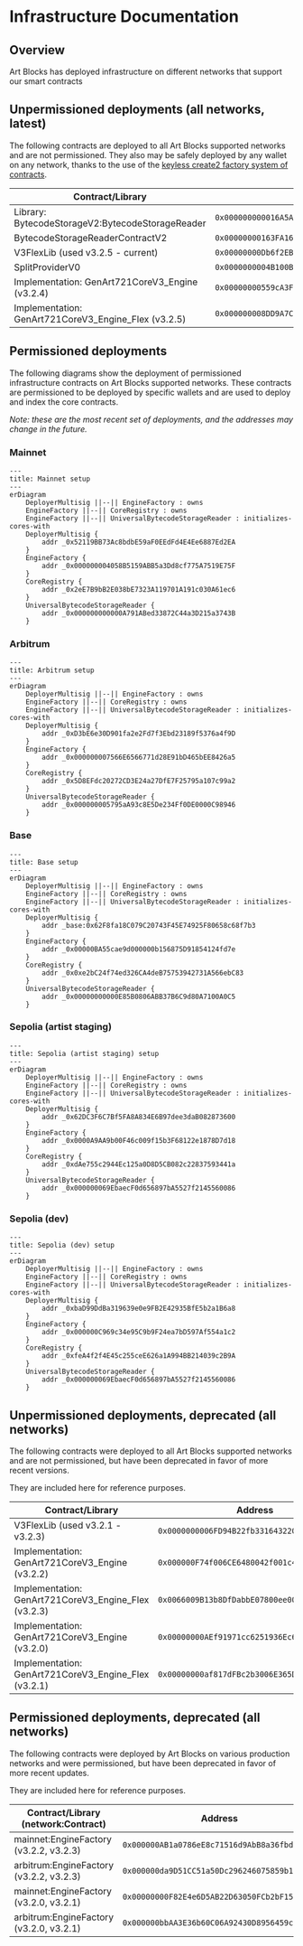 # Infrastructure Documentation

## Overview

Art Blocks has deployed infrastructure on different networks that support our smart contracts

## Unpermissioned deployments (all networks, latest)

The following contracts are deployed to all Art Blocks supported networks and are not permissioned. They also may be safely deployed by any wallet on any network, thanks to the use of the [keyless create2 factory system of contracts](./README.md#keyless-create2-factory).

| Contract/Library                                     | Address                                      |
| ---------------------------------------------------- | -------------------------------------------- |
| Library: BytecodeStorageV2:BytecodeStorageReader     | `0x000000000016A5A5ff2FA7799C4BEe89bA59B74e` |
| BytecodeStorageReaderContractV2                      | `0x00000000163FA16098800B2B2e4A5F96949F413b` |
| V3FlexLib (used v3.2.5 - current)                    | `0x00000000Db6f2EBe627260e411E6c973B7c48A62` |
| SplitProviderV0                                      | `0x0000000004B100B47f061968a387c82702AFe946` |
| Implementation: GenArt721CoreV3_Engine (v3.2.4)      | `0x00000000559cA3F3f1279C0ec121c302ed010457` |
| Implementation: GenArt721CoreV3_Engine_Flex (v3.2.5) | `0x000000008DD9A7CD3f4A267A88082d4a1E2f6553` |

## Permissioned deployments

The following diagrams show the deployment of permissioned infrastructure contracts on Art Blocks supported networks. These contracts are permissioned to be deployed by specific wallets and are used to deploy and index the core contracts.

_Note: these are the most recent set of deployments, and the addresses may change in the future._

### Mainnet

```mermaid
---
title: Mainnet setup
---
erDiagram
    DeployerMultisig ||--|| EngineFactory : owns
    EngineFactory ||--|| CoreRegistry : owns
    EngineFactory ||--|| UniversalBytecodeStorageReader : initializes-cores-with
    DeployerMultisig {
        addr _0x52119BB73Ac8bdbE59aF0EEdFd4E4Ee6887Ed2EA
    }
    EngineFactory {
        addr _0x000000004058B5159ABB5a3Dd8cf775A7519E75F
    }
    CoreRegistry {
        addr _0x2eE7B9bB2E038bE7323A119701A191c030A61ec6
    }
    UniversalBytecodeStorageReader {
        addr _0x000000000000A791ABed33872C44a3D215a3743B
    }
```

### Arbitrum

```mermaid
---
title: Arbitrum setup
---
erDiagram
    DeployerMultisig ||--|| EngineFactory : owns
    EngineFactory ||--|| CoreRegistry : owns
    EngineFactory ||--|| UniversalBytecodeStorageReader : initializes-cores-with
    DeployerMultisig {
        addr _0xD3bE6e30D901fa2e2Fd7f3Ebd23189f5376a4f9D
    }
    EngineFactory {
        addr _0x000000007566E6566771d28E91bD465bEE8426a5
    }
    CoreRegistry {
        addr _0x5D8EFdc20272CD3E24a27DfE7F25795a107c99a2
    }
    UniversalBytecodeStorageReader {
        addr _0x000000005795aA93c8E5De234Ff0DE0000C98946
    }
```

### Base

```mermaid
---
title: Base setup
---
erDiagram
    DeployerMultisig ||--|| EngineFactory : owns
    EngineFactory ||--|| CoreRegistry : owns
    EngineFactory ||--|| UniversalBytecodeStorageReader : initializes-cores-with
    DeployerMultisig {
        addr _base:0x62F8fa18C079C20743F45E74925F80658c68f7b3
    }
    EngineFactory {
        addr _0x00000BA55cae9d000000b156875D91854124fd7e
    }
    CoreRegistry {
        addr _0x0xe2bC24f74ed326CA4deB75753942731A566ebC83
    }
    UniversalBytecodeStorageReader {
        addr _0x00000000000E85B0806ABB37B6C9d80A7100A0C5
    }
```

### Sepolia (artist staging)

```mermaid
---
title: Sepolia (artist staging) setup
---
erDiagram
    DeployerMultisig ||--|| EngineFactory : owns
    EngineFactory ||--|| CoreRegistry : owns
    EngineFactory ||--|| UniversalBytecodeStorageReader : initializes-cores-with
    DeployerMultisig {
        addr _0x62DC3F6C7Bf5FA8A834E6B97dee3daB082873600
    }
    EngineFactory {
        addr _0x0000A9AA9b00F46c009f15b3F68122e1878D7d18
    }
    CoreRegistry {
        addr _0xdAe755c2944Ec125a0D8D5CB082c22837593441a
    }
    UniversalBytecodeStorageReader {
        addr _0x000000069EbaecF0d656897bA5527f2145560086
    }
```

### Sepolia (dev)

```mermaid
---
title: Sepolia (dev) setup
---
erDiagram
    DeployerMultisig ||--|| EngineFactory : owns
    EngineFactory ||--|| CoreRegistry : owns
    EngineFactory ||--|| UniversalBytecodeStorageReader : initializes-cores-with
    DeployerMultisig {
        addr _0xbaD99DdBa319639e0e9FB2E42935BfE5b2a1B6a8
    }
    EngineFactory {
        addr _0x000000C969c34e95C9b9F24ea7bD597Af554a1c2
    }
    CoreRegistry {
        addr _0xfeA4f2f4E45c255ceE626a1A994BB214039c2B9A
    }
    UniversalBytecodeStorageReader {
        addr _0x000000069EbaecF0d656897bA5527f2145560086
    }
```

## Unpermissioned deployments, deprecated (all networks)

The following contracts were deployed to all Art Blocks supported networks and are not permissioned, but have been deprecated in favor of more recent versions.

They are included here for reference purposes.

| Contract/Library                                     | Address                                      |
| ---------------------------------------------------- | -------------------------------------------- |
| V3FlexLib (used v3.2.1 - v3.2.3)                     | `0x0000000006FD94B22fb33164322019750E854f96` |
| Implementation: GenArt721CoreV3_Engine (v3.2.2)      | `0x000000F74f006CE6480042f001c45c928D1Ae6E7` |
| Implementation: GenArt721CoreV3_Engine_Flex (v3.2.3) | `0x0066009B13b8DfDabbE07800ee00004b008257D9` |
| Implementation: GenArt721CoreV3_Engine (v3.2.0)      | `0x00000000AEf91971cc6251936Ec6568B23b55342` |
| Implementation: GenArt721CoreV3_Engine_Flex (v3.2.1) | `0x00000000af817dFBc2b3006E365D2eFef1953334` |

## Permissioned deployments, deprecated (all networks)

The following contracts were deployed by Art Blocks on various production networks and were permissioned, but have been deprecated in favor of more recent updates.

They are included here for reference purposes.

| Contract/Library (network:Contract)     | Address                                      |
| --------------------------------------- | -------------------------------------------- |
| mainnet:EngineFactory (v3.2.2, v3.2.3)  | `0x000000AB1a0786eE8c71516d9AbB8a36fbdDb7CB` |
| arbitrum:EngineFactory (v3.2.2, v3.2.3) | `0x000000da9D51CC51a50Dc296246075859b13ab0B` |
| mainnet:EngineFactory (v3.2.0, v3.2.1)  | `0x00000000F82E4e6D5AB22D63050FCb2bF15eE95d` |
| arbitrum:EngineFactory (v3.2.0, v3.2.1) | `0x000000bbAA3E36b60C06A92430D8956459c2Fd51` |
